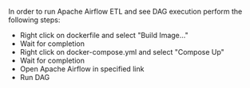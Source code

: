 In order to run Apache Airflow ETL and see DAG execution perform the following steps:
* Right click on dockerfile and select "Build Image..."
* Wait for completion
* Right click on docker-compose.yml and select "Compose Up"
* Wait for completion
* Open Apache Airflow in specified link
* Run DAG